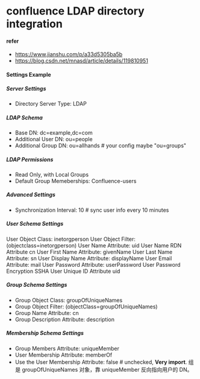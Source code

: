 <!-- @format -->

# confluence LDAP directory integration

#### refer

- https://www.jianshu.com/p/a33d5305ba5b
- https://blog.csdn.net/mnasd/article/details/119810951

#### Settings Example

##### Server Settings

- Directory Server Type: LDAP

##### LDAP Schema

- Base DN: dc=example,dc=com
- Additional User DN: ou=people
- Additional Group DN: ou=allhands # your config maybe "ou=groups"

##### LDAP Permissions

- Read Only, with Local Groups
- Default Group Memeberships: Confluence-users

##### Advanced Settings

- Synchronization Interval: 10 # sync user info every 10 minutes

##### User Schema Settings

User Object Class: inetorgperson
User Object Filter: (objectclass=inetorgperson)
User Name Attribute: uid
User Name RDN Attribute cn
User First Name Attribute: givenName
User Last Name Attribute: sn
User Display Name Attribute: displayName
User Email Attribute: mail
User Password Attribute: userPassword
User Password Encryption SSHA
User Unique ID Attribute uid

##### Group Schema Settings

- Group Object Class: groupOfUniqueNames
- Group Object Filter: (objectClass=groupOfUniqueNames)
- Group Name Attribute: cn
- Group Description Attribute: description

##### Membership Schema Settings

- Group Members Attribute: uniqueMember
- User Membership Attribute: memberOf
- Use the User Membership Attribute: false # unchecked, **Very import**. 组是 groupOfUniqueNames 对象，靠 uniqueMember 反向指向用户的 DN。
